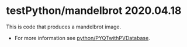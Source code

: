 # testPython/mandelbrot 2020.04.18

This is code that produces a mandelbrot image.

- For more information see
   [python/PYQTwithPVDatabase](https://mrkraimer.github.io/website/developerGuide/python/PYQTwithPVDatabase.html).

